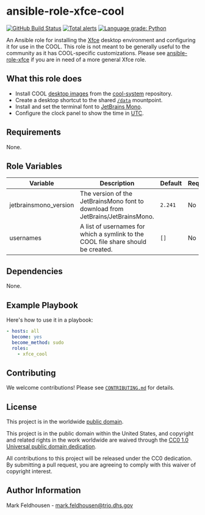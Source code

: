 # ansible-role-xfce-cool #

[![GitHub Build Status](https://github.com/cisagov/ansible-role-xfce-cool/workflows/build/badge.svg)](https://github.com/cisagov/ansible-role-xfce-cool/actions)
[![Total alerts](https://img.shields.io/lgtm/alerts/g/cisagov/ansible-role-xfce-cool.svg?logo=lgtm&logoWidth=18)](https://lgtm.com/projects/g/cisagov/ansible-role-xfce-cool/alerts/)
[![Language grade: Python](https://img.shields.io/lgtm/grade/python/g/cisagov/ansible-role-xfce-cool.svg?logo=lgtm&logoWidth=18)](https://lgtm.com/projects/g/cisagov/ansible-role-xfce-cool/context:python)

An Ansible role for installing the [Xfce](https://www.xfce.org/) desktop
environment and configuring it for use in the COOL.  This role is not meant to
be generally useful to the community as it has COOL-specific customizations.
Please see [ansible-role-xfce](https://github.com/cisagov/ansible-role-xfce) if
you are in need of a more general Xfce role.

## What this role does ##

- Install COOL [desktop
  images](https://github.com/cisagov/cool-system/tree/develop/assets/desktops)
  from the [cool-system](https://github.com/cisagov/cool-system) repository.
- Create a desktop shortcut to the shared
  [`/data`](https://github.com/cisagov/ansible-role-amazon-efs-utils)
  mountpoint.
- Install and set the terminal font to
  [JetBrains Mono](https://www.jetbrains.com/lp/mono/).
- Configure the clock panel to show the time in
  [UTC](https://www.timeanddate.com/worldclock/timezone/utc).

## Requirements ##

None.

## Role Variables ##

| Variable | Description | Default | Required |
|----------|-------------|---------|----------|
| jetbrainsmono_version | The version of the JetBrainsMono font to download from JetBrains/JetBrainsMono. | `2.241` | No |
| usernames | A list of usernames for which a symlink to the COOL file share should be created. | `[]` | No |

## Dependencies ##

None.

## Example Playbook ##

Here's how to use it in a playbook:

```yaml
- hosts: all
  become: yes
  become_method: sudo
  roles:
    - xfce_cool
```

## Contributing ##

We welcome contributions!  Please see [`CONTRIBUTING.md`](CONTRIBUTING.md) for
details.

## License ##

This project is in the worldwide [public domain](LICENSE).

This project is in the public domain within the United States, and
copyright and related rights in the work worldwide are waived through
the [CC0 1.0 Universal public domain
dedication](https://creativecommons.org/publicdomain/zero/1.0/).

All contributions to this project will be released under the CC0
dedication. By submitting a pull request, you are agreeing to comply
with this waiver of copyright interest.

## Author Information ##

Mark Feldhousen - <mark.feldhousen@trio.dhs.gov>
